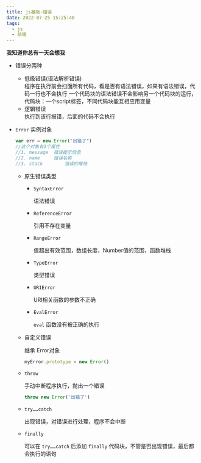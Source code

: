 ```yaml
---
title: js基础-错误
date: 2022-07-25 15:25:40
tags:
  - js
  - 前端
---
```

**我知道你总有一天会想我**
<!--more-->
- 错误分两种
  - 低级错误(语法解析错误)  
    程序在执行前会扫面所有代码，看是否有语法错误，如果有语法错误，代码一行也不会执行
    一个代码块的语法错误不会影响另一个代码块的运行，代码块：一个script标签，不同代码块能互相应用变量
  - 逻辑错误  
    执行到该行报错，后面的代码不会执行
  
- `Error` 实例对象

  ```js
  var err = new Error("出错了")
  //这个对象有3个属性
  //1. message	错误提示信息
  //2. name		错误名称
  //3. stack		错误的堆栈
  ```

  - 原生错误类型

    - `SyntaxError`	

      语法错误

    - `ReferenceError`     

      引用不存在变量

    - `RangeError`

      值超出有效范围，数组长度，Number值的范围，函数堆栈

    - `TypeError`

      类型错误

    - `URIError`

      URI相关函数的参数不正确

    - `EvalError`

      `eval` 函数没有被正确的执行

  - 自定义错误

    继承 Error对象

    ```js
    myError.prototype = new Error()
    ```

  - `throw`

    手动中断程序执行，抛出一个错误

    ```js
    throw new Error('出错了')
    ```

  - `try……catch`

    出现错误，对错误进行处理，程序不会中断

  - `finally`

    可以在 `try……catch` 后添加 `finally` 代码块，不管是否出现错误，最后都会执行的语句

